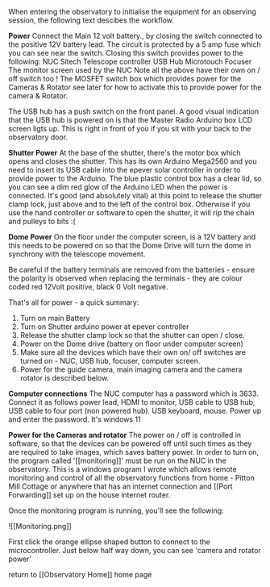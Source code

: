When entering the observatory to initialise the equipment for an observing session, the following text descibes the workflow.

**Power**
Connect the Main 12 volt battery., by closing the switch connected to the positive 12V battery lead. The circuit is protected by a 5 amp fuse which you can see near the switch. Closing this switch provides power to the following:
NUC 
Sitech Telescope controller 
USB Hub
Microtouch Focuser
The monitor screen used by the NUC
Note all the above have their own on / off switch too !
The MOSFET switch box which provides power for the Cameras & Rotator see later for how to activate this to provide power for the camera & Rotator.

The USB hub has a push switch on the front panel. A good visual indication that the USB  hub is powered on is that the Master Radio Arduino box LCD screen ligts up. This is right in front of you if you sit with your back to the observatory door.

**Shutter Power**
At the base of the shutter, there's the motor box which opens and closes the shutter. This has its own Arduino Mega2560 and you need to insert its USB cable into the epever solar controller in order to provide power to the Arduino. The blue plastic control box has a clear lid, so you can see a dim red glow of the Arduino LED when the power is connected. It's good (and absolutely vital) at this point to release the shutter clamp lock, just above and to the left of the control box. Otherwise if you use the hand controller or software to open the shutter, it will rip the chain and pulleys to bits :(

**Dome Power**
On the floor under the computer screen, is a 12V battery and this needs to be powered on so that the Dome Drive will turn the dome in synchrony with the telescope movement.

Be careful if the battery terminals are removed from the batteries - ensure the polarity is observed when replacing the terminals - they are colour coded red 12Volt positive, black 0 Volt negative.

That's all for power - a quick summary:
1. Turn on main Battery
2. Turn on Shutter arduino power at epever controller
3. Release the shutter clamp lock so that the shutter can open / close.
4. Power on the Dome drive (battery on floor under computer screen)
5. Make sure all the devices which have their own on/ off switches are turned on - NUC, USB hub, focuser, computer screen.
6. Power for the guide camera, main imaging camera and the camera rotator is described below.

**Computer connections**
The NUC computer has a password which is 3633. Connect it as follows power lead, HDMI to monitor, USB cable to USB hub, USB cable to four port (non powered hub). USB keyboard, mouse. Power up and enter the password. It's windows 11

**Power for the Cameras and rotator**
The power on / off is controlled in software, so that the devices can be powered off until such times as they are required to take images, which saves battery power. 
In order to turn on, the program called '[[monitoring]]' must be run on the NUC in the observatory. This is a windows program I wrote which allows remote monitoring and control of all the observatory functions from home - Pitton Mill Cottage or anywhere that has an internet connection and [[Port Forwarding]] set up on the house internet router.

Once the monitoring program is running, you'll see the following:

![[Monitoring.png]]

First click the orange ellipse shaped button to connect to the microcontroller.
Just below half way down, you can see 'camera and rotator power'




return to [[Observatory Home]] home page
